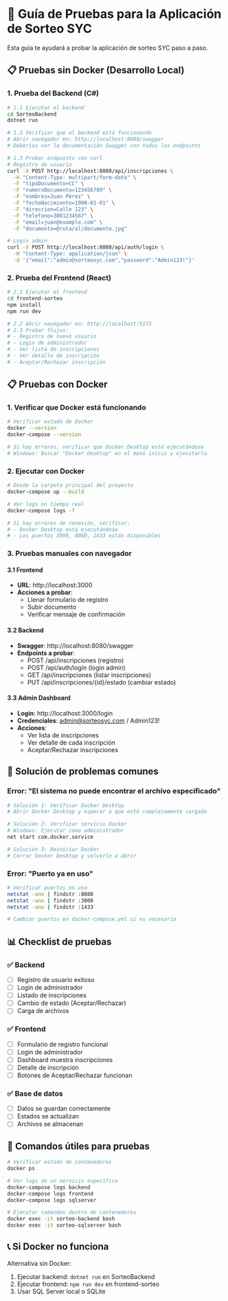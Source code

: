 # 🧪 Guía de Pruebas para la Aplicación de Sorteo SYC

Esta guía te ayudará a probar la aplicación de sorteo SYC paso a paso.

## 📋 **Pruebas sin Docker (Desarrollo Local)**

### 1. **Prueba del Backend (C#)**

```bash
# 1.1 Ejecutar el backend
cd SorteoBackend
dotnet run

# 1.2 Verificar que el backend está funcionando
# Abrir navegador en: http://localhost:8080/swagger
# Deberías ver la documentación Swagger con todos los endpoints

# 1.3 Probar endpoints con curl
# Registro de usuario
curl -X POST http://localhost:8080/api/inscripciones \
  -H "Content-Type: multipart/form-data" \
  -F "tipoDocumento=CC" \
  -F "numeroDocumento=123456789" \
  -F "nombres=Juan Pérez" \
  -F "fechaNacimiento=1990-01-01" \
  -F "direccion=Calle 123" \
  -F "telefono=3001234567" \
  -F "email=juan@example.com" \
  -F "documento=@ruta/al/documento.jpg"

# Login admin
curl -X POST http://localhost:8080/api/auth/login \
  -H "Content-Type: application/json" \
  -d '{"email":"admin@sorteosyc.com","password":"Admin123!"}'
```

### 2. **Prueba del Frontend (React)**

```bash
# 2.1 Ejecutar el frontend
cd frontend-sorteo
npm install
npm run dev

# 2.2 Abrir navegador en: http://localhost:5173
# 2.3 Probar flujos:
# - Registro de nuevo usuario
# - Login de administrador
# - Ver lista de inscripciones
# - Ver detalle de inscripción
# - Aceptar/Rechazar inscripción
```

## 📋 **Pruebas con Docker**

### 1. **Verificar que Docker está funcionando**
```bash
# Verificar estado de Docker
docker --version
docker-compose --version

# Si hay errores, verificar que Docker Desktop esté ejecutándose
# Windows: Buscar "Docker Desktop" en el menú inicio y ejecutarlo
```

### 2. **Ejecutar con Docker**
```bash
# Desde la carpeta principal del proyecto
docker-compose up --build

# Ver logs en tiempo real
docker-compose logs -f

# Si hay errores de conexión, verificar:
# - Docker Desktop está ejecutándose
# - Los puertos 3000, 8080, 1433 están disponibles
```

### 3. **Pruebas manuales con navegador**

#### 3.1 **Frontend**
- **URL**: http://localhost:3000
- **Acciones a probar**:
  - Llenar formulario de registro
  - Subir documento
  - Verificar mensaje de confirmación

#### 3.2 **Backend**
- **Swagger**: http://localhost:8080/swagger
- **Endpoints a probar**:
  - POST /api/inscripciones (registro)
  - POST /api/auth/login (login admin)
  - GET /api/inscripciones (listar inscripciones)
  - PUT /api/inscripciones/{id}/estado (cambiar estado)

#### 3.3 **Admin Dashboard**
- **Login**: http://localhost:3000/login
- **Credenciales**: admin@sorteosyc.com / Admin123!
- **Acciones**:
  - Ver lista de inscripciones
  - Ver detalle de cada inscripción
  - Aceptar/Rechazar inscripciones

## 🔧 **Solución de problemas comunes**

### Error: "El sistema no puede encontrar el archivo especificado"
```bash
# Solución 1: Verificar Docker Desktop
# Abrir Docker Desktop y esperar a que esté completamente cargado

# Solución 2: Verificar servicio Docker
# Windows: Ejecutar como administrador
net start com.docker.service

# Solución 3: Reiniciar Docker
# Cerrar Docker Desktop y volverlo a abrir
```

### Error: "Puerto ya en uso"
```bash
# Verificar puertos en uso
netstat -ano | findstr :8080
netstat -ano | findstr :3000
netstat -ano | findstr :1433

# Cambiar puertos en docker-compose.yml si es necesario
```

## 📊 **Checklist de pruebas**

### ✅ **Backend**
- [ ] Registro de usuario exitoso
- [ ] Login de administrador
- [ ] Listado de inscripciones
- [ ] Cambio de estado (Aceptar/Rechazar)
- [ ] Carga de archivos

### ✅ **Frontend**
- [ ] Formulario de registro funcional
- [ ] Login de administrador
- [ ] Dashboard muestra inscripciones
- [ ] Detalle de inscripción
- [ ] Botones de Aceptar/Rechazar funcionan

### ✅ **Base de datos**
- [ ] Datos se guardan correctamente
- [ ] Estados se actualizan
- [ ] Archivos se almacenan

## 🚀 **Comandos útiles para pruebas**

```bash
# Verificar estado de contenedores
docker ps

# Ver logs de un servicio específico
docker-compose logs backend
docker-compose logs frontend
docker-compose logs sqlserver

# Ejecutar comandos dentro de contenedores
docker exec -it sorteo-backend bash
docker exec -it sorteo-sqlserver bash
```

## 📞 **Si Docker no funciona**
Alternativa sin Docker:
1. Ejecutar backend: `dotnet run` en SorteoBackend
2. Ejecutar frontend: `npm run dev` en frontend-sorteo
3. Usar SQL Server local o SQLite
